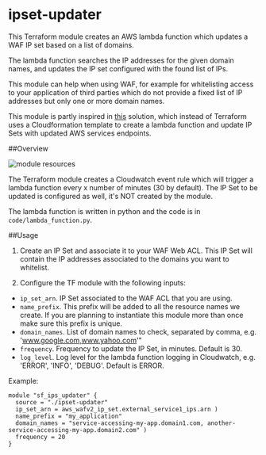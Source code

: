 # ipset-updater
This Terraform module creates an AWS lambda function which updates a WAF IP set based on a list of domains.

The lambda function searches the IP addresses for the given domain names, and updates the IP set configured with the found list of IPs.

This module can help when using WAF, for example for whitelisting access to your application of third parties which do not provide a fixed list of IP addresses but only one or more domain names.

This module is partly inspired in [this](https://aws.amazon.com/blogs/security/automatically-update-aws-waf-ip-sets-with-aws-ip-ranges/) solution, which instead of Terraform uses a Cloudformation template to create a lambda function and update IP Sets with updated AWS services endpoints.

##Overview

![module resources](drawing/WAF-IPset-automatic-updating.drawio.png?raw=true)

The Terraform module creates a Cloudwatch event rule which will trigger a lambda function every x number of minutes (30 by default).
The IP Set to be updated is configured as well, it's NOT created by the module.

The lambda function is written in python and the code is in `code/lambda_function.py`.


##Usage

1. Create an IP Set and associate it to your WAF Web ACL. This IP Set will contain the IP addresses associated to the domains you want to whitelist.

2. Configure the TF module with the following inputs:

* `ip_set_arn`. IP Set associated to the WAF ACL that you are using.
* `name_prefix`. This prefix will be added to all the resource names we create. If you are planning to instantiate this module more than once make sure this prefix is unique.
* `domain_names`. List of domain names to check, separated by comma, e.g. 'www.google.com,www.yahoo.com'"
* `frequency`. Frequency to update the IP Set, in minutes. Default is 30.
* `log_level`. Log level for the lambda function logging in Cloudwatch, e.g. 'ERROR', 'INFO', 'DEBUG'. Default is ERROR.

Example:

```
module "sf_ips_updater" {
  source = "./ipset-updater"
  ip_set_arn = aws_wafv2_ip_set.external_service1_ips.arn )
  name_prefix = "my_application"
  domain_names = "service-accessing-my-app.domain1.com, another-service-accessing-my-app.domain2.com" )
  frequency = 20
}
```

